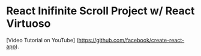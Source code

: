 # React Inifinite Scroll Project w/ React Virtuoso

[Video Tutorial on YouTube] (https://github.com/facebook/create-react-app).